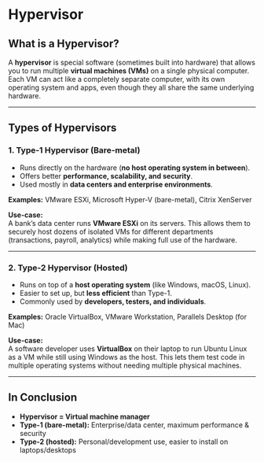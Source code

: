 # Hypervisor  

## What is a Hypervisor?  
A **hypervisor** is special software (sometimes built into hardware) that allows you to run multiple **virtual machines (VMs)** on a single physical computer.  
Each VM can act like a completely separate computer, with its own operating system and apps, even though they all share the same underlying hardware.  

---

## Types of Hypervisors  

### 1. Type-1 Hypervisor (Bare-metal)  
- Runs directly on the hardware (**no host operating system in between**).  
- Offers better **performance, scalability, and security**.  
- Used mostly in **data centers and enterprise environments**.  

**Examples:** VMware ESXi, Microsoft Hyper-V (bare-metal), Citrix XenServer  

**Use-case:**  
A bank’s data center runs **VMware ESXi** on its servers. This allows them to securely host dozens of isolated VMs for different departments (transactions, payroll, analytics) while making full use of the hardware.  

---

### 2. Type-2 Hypervisor (Hosted)  
- Runs on top of a **host operating system** (like Windows, macOS, Linux).  
- Easier to set up, but **less efficient** than Type-1.  
- Commonly used by **developers, testers, and individuals**.  

**Examples:** Oracle VirtualBox, VMware Workstation, Parallels Desktop (for Mac)  

**Use-case:**  
A software developer uses **VirtualBox** on their laptop to run Ubuntu Linux as a VM while still using Windows as the host. This lets them test code in multiple operating systems without needing multiple physical machines.  

---

## In Conclusion  
- **Hypervisor = Virtual machine manager**  
- **Type-1 (bare-metal):** Enterprise/data center, maximum performance & security  
- **Type-2 (hosted):** Personal/development use, easier to install on laptops/desktops  
